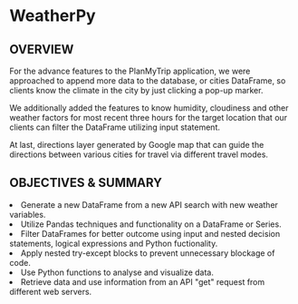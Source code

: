 # WeatherPy

## OVERVIEW
For the advance features to the PlanMyTrip application, we were approached to append more data to the database, or cities DataFrame, so clients know the climate in the city by just clicking a pop-up marker. 

We additionally added the features to know humidity, cloudiness and other weather factors for most recent three hours for the target location that our clients can filter the DataFrame utilizing input statement. 

At last, directions layer generated by Google map that can guide the directions between various cities for travel via different travel modes.

## OBJECTIVES & SUMMARY
<li>Generate a new DataFrame from a new API search with new weather variables.</li>

<li>Utilize Pandas techniques and functionality on a DataFrame or Series.</li>

<li>Filter DataFrames for better outcome using input and nested decision statements, logical expressions and Python fuctionality.</li>

<li>Apply nested try-except blocks to prevent unnecessary blockage of code.</li>

<li>Use Python functions to analyse and visualize data.</li>

<li>Retrieve data and use information from an API "get" request from different web servers.</li>
